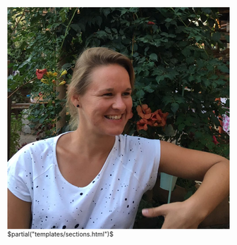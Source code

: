 <div id="top" class="top">
<div class="picture">
  <img src="images/picture-square.png"/>
</div>
<div class="social">
  <a href="https://twitter.com/ichistmeinname"><div class="twitter"></div></a>
  <a href="https://github.com/ichistmeinname"><div class="github"></div></a>
  <a href="https://www.linkedin.com/in/sandra-dylus-4874a48b/"><div class="linkedin"></div></a>
  <a href="https://www.researchgate.net/profile/Sandra_Dylus"><div class="researchgate"></div></a>
  <a href="https://keybase.io/ichistmeinname"><div class="keybase"></div></a>
</div>
</div>
$partial("templates/sections.html")$
